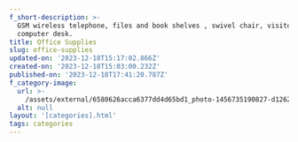 ```yaml
---
f_short-description: >-
  GSM wireless telephone, files and book shelves , swivel chair, visitor chair,
  computer desk. 
title: Office Supplies
slug: office-supplies
updated-on: '2023-12-18T15:17:02.866Z'
created-on: '2023-12-18T15:03:00.232Z'
published-on: '2023-12-18T17:41:20.787Z'
f_category-image:
  url: >-
    /assets/external/6580626acca6377dd4d65bd1_photo-1456735190827-d1262f71b8a3.png
  alt: null
layout: '[categories].html'
tags: categories
---
```



